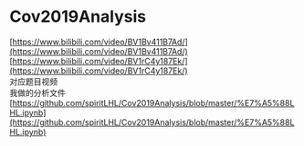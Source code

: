 # Cov2019Analysis    
[https://www.bilibili.com/video/BV1Bv411B7Ad/](https://www.bilibili.com/video/BV1Bv411B7Ad/)     
[https://www.bilibili.com/video/BV1rC4y187Ek/](https://www.bilibili.com/video/BV1rC4y187Ek/)     
对应题目视频   
我做的分析文件
[https://github.com/spiritLHL/Cov2019Analysis/blob/master/%E7%A5%88LHL.ipynb](https://github.com/spiritLHL/Cov2019Analysis/blob/master/%E7%A5%88LHL.ipynb)
